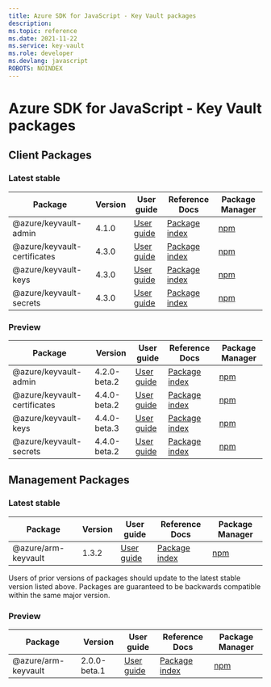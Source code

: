 ```yaml
---
title: Azure SDK for JavaScript - Key Vault packages
description: 
ms.topic: reference
ms.date: 2021-11-22
ms.service: key-vault
ms.role: developer
ms.devlang: javascript
ROBOTS: NOINDEX
---
```


# Azure SDK for JavaScript - Key Vault packages

## Client Packages

### Latest stable

| Package               | Version          | User guide                           | Reference Docs                             | Package Manager                |
|-----------------------|------------------|--------------------------------------|--------------------------------------------|--------------------------------|
| @azure/keyvault-admin  | 4.1.0 | [User guide](/javascript/sdk-demo/key-vault/latest-stable/azure-keyvault-admin/readme.md)  | [Package index](/javascript/sdk-demo/key-vault/latest-stable/azure-keyvault-admin)  | [npm](https://www.npmjs.com/package/@azure/keyvault-admin) |
| @azure/keyvault-certificates  | 4.3.0 | [User guide](/javascript/sdk-demo/key-vault/latest-stable/azure-keyvault-certificates/readme.md)  | [Package index](/javascript/sdk-demo/key-vault/latest-stable/azure-keyvault-certificates)  | [npm](https://www.npmjs.com/package/@azure/keyvault-certificates) |
| @azure/keyvault-keys  | 4.3.0 | [User guide](/javascript/sdk-demo/key-vault/latest-stable/azure-keyvault-keys/readme.md)  | [Package index](/javascript/sdk-demo/key-vault/latest-stable/azure-keyvault-keys)  | [npm](https://www.npmjs.com/package/@azure/keyvault-keys) |
| @azure/keyvault-secrets  | 4.3.0 | [User guide](/javascript/sdk-demo/key-vault/latest-stable/azure-keyvault-secrets/readme.md)  | [Package index](/javascript/sdk-demo/key-vault/latest-stable/azure-keyvault-secrets)  | [npm](https://www.npmjs.com/package/@azure/keyvault-secrets) |

 

### Preview

| Package               | Version          | User guide                           | Reference Docs                             | Package Manager                |
|-----------------------|------------------|--------------------------------------|--------------------------------------------|--------------------------------|
| @azure/keyvault-admin  | 4.2.0-beta.2 | [User guide](/javascript/sdk-demo/key-vault/preview/azure-keyvault-admin/readme.md)  | [Package index](/javascript/sdk-demo/key-vault/preview/azure-keyvault-admin)  | [npm](https://www.npmjs.com/package/@azure/keyvault-admin) |
| @azure/keyvault-certificates  | 4.4.0-beta.2 | [User guide](/javascript/sdk-demo/key-vault/preview/azure-keyvault-certificates/readme.md)  | [Package index](/javascript/sdk-demo/key-vault/preview/azure-keyvault-certificates)  | [npm](https://www.npmjs.com/package/@azure/keyvault-certificates) |
| @azure/keyvault-keys  | 4.4.0-beta.3 | [User guide](/javascript/sdk-demo/key-vault/preview/azure-keyvault-keys/readme.md)  | [Package index](/javascript/sdk-demo/key-vault/preview/azure-keyvault-keys)  | [npm](https://www.npmjs.com/package/@azure/keyvault-keys) |
| @azure/keyvault-secrets  | 4.4.0-beta.2 | [User guide](/javascript/sdk-demo/key-vault/preview/azure-keyvault-secrets/readme.md)  | [Package index](/javascript/sdk-demo/key-vault/preview/azure-keyvault-secrets)  | [npm](https://www.npmjs.com/package/@azure/keyvault-secrets) |

 


 



 


## Management Packages

### Latest stable

| Package               | Version          | User guide                           | Reference Docs                             | Package Manager                |
|-----------------------|------------------|--------------------------------------|--------------------------------------------|--------------------------------|
| @azure/arm-keyvault  | 1.3.2 | [User guide](/javascript/sdk-demo/key-vault/latest-stable/azure-arm-keyvault/readme.md)  | [Package index](/javascript/sdk-demo/key-vault/latest-stable/azure-arm-keyvault)  | [npm](https://www.npmjs.com/package/@azure/arm-keyvault) |

Users of prior versions of  packages should update to the latest stable version listed above.  Packages are guaranteed to be backwards compatible within the same major version.

 


### Preview

| Package               | Version          | User guide                           | Reference Docs                             | Package Manager                |
|-----------------------|------------------|--------------------------------------|--------------------------------------------|--------------------------------|
| @azure/arm-keyvault  | 2.0.0-beta.1 | [User guide](/javascript/sdk-demo/key-vault/preview/azure-arm-keyvault/readme.md)  | [Package index](/javascript/sdk-demo/key-vault/preview/azure-arm-keyvault)  | [npm](https://www.npmjs.com/package/@azure/arm-keyvault) |

 


 





 
